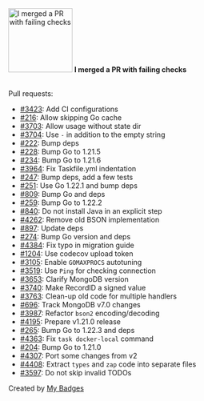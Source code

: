 <img src="https://my-badges.github.io/my-badges/this-is-fine.png" alt="I merged a PR with failing checks" title="I merged a PR with failing checks" width="128">
<strong>I merged a PR with failing checks</strong>
<br><br>

Pull requests:

- <a href="https://github.com/FerretDB/FerretDB/pull/3423">#3423</a>: Add CI configurations
- <a href="https://github.com/FerretDB/github-actions/pull/216">#216</a>: Allow skipping Go cache
- <a href="https://github.com/FerretDB/FerretDB/pull/3703">#3703</a>: Allow usage without state dir
- <a href="https://github.com/FerretDB/FerretDB/pull/3704">#3704</a>: Use `-` in addition to the empty string
- <a href="https://github.com/FerretDB/github-actions/pull/222">#222</a>: Bump deps
- <a href="https://github.com/FerretDB/github-actions/pull/228">#228</a>: Bump Go to 1.21.5
- <a href="https://github.com/FerretDB/github-actions/pull/234">#234</a>: Bump Go to 1.21.6
- <a href="https://github.com/FerretDB/FerretDB/pull/3964">#3964</a>: Fix Taskfile.yml indentation
- <a href="https://github.com/FerretDB/github-actions/pull/247">#247</a>: Bump deps, add a few tests
- <a href="https://github.com/FerretDB/github-actions/pull/251">#251</a>: Use Go 1.22.1 and bump deps
- <a href="https://github.com/FerretDB/dance/pull/809">#809</a>: Bump Go and deps
- <a href="https://github.com/FerretDB/github-actions/pull/259">#259</a>: Bump Go to 1.22.2
- <a href="https://github.com/FerretDB/dance/pull/840">#840</a>: Do not install Java in an explicit step
- <a href="https://github.com/FerretDB/FerretDB/pull/4262">#4262</a>: Remove old BSON implementation
- <a href="https://github.com/FerretDB/dance/pull/897">#897</a>: Update deps
- <a href="https://github.com/FerretDB/github-actions/pull/274">#274</a>: Bump Go version and deps
- <a href="https://github.com/FerretDB/FerretDB/pull/4384">#4384</a>: Fix typo in migration guide
- <a href="https://github.com/FerretDB/FerretDB/pull/1204">#1204</a>: Use codecov upload token
- <a href="https://github.com/FerretDB/FerretDB/pull/3105">#3105</a>: Enable `GOMAXPROCS` autotuning
- <a href="https://github.com/FerretDB/FerretDB/pull/3519">#3519</a>: Use `Ping` for checking connection
- <a href="https://github.com/FerretDB/FerretDB/pull/3653">#3653</a>: Clarify MongoDB version
- <a href="https://github.com/FerretDB/FerretDB/pull/3740">#3740</a>: Make RecordID a signed value
- <a href="https://github.com/FerretDB/FerretDB/pull/3763">#3763</a>: Clean-up old code for multiple handlers
- <a href="https://github.com/FerretDB/dance/pull/696">#696</a>: Track MongoDB v7.0 changes
- <a href="https://github.com/FerretDB/FerretDB/pull/3987">#3987</a>: Refactor `bson2` encoding/decoding
- <a href="https://github.com/FerretDB/FerretDB/pull/4195">#4195</a>: Prepare v1.21.0 release
- <a href="https://github.com/FerretDB/github-actions/pull/265">#265</a>: Bump Go to 1.22.3 and deps
- <a href="https://github.com/FerretDB/FerretDB/pull/4363">#4363</a>: Fix `task docker-local` command
- <a href="https://github.com/FerretDB/github-actions/pull/204">#204</a>: Bump Go to 1.21.0
- <a href="https://github.com/FerretDB/FerretDB/pull/4307">#4307</a>: Port some changes from v2
- <a href="https://github.com/FerretDB/FerretDB/pull/4408">#4408</a>: Extract `types` and `zap` code into separate files
- <a href="https://github.com/FerretDB/FerretDB/pull/3597">#3597</a>: Do not skip invalid TODOs


Created by <a href="https://github.com/my-badges/my-badges">My Badges</a>